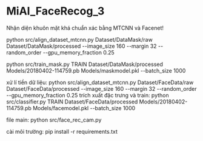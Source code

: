 # MiAI_FaceRecog_3
Nhận diện khuôn mặt khá chuẩn xác bằng MTCNN và Facenet!

python src/align_dataset_mtcnn.py  Dataset/DataMask/raw Dataset/DataMask/processed --image_size 160 --margin 32  --random_order --gpu_memory_fraction 0.25

python src/train_mask.py TRAIN Dataset/DataMask/processed Models/20180402-114759.pb Models/maskmodel.pkl --batch_size 1000

xử lí tiền dữ liệu: 
python src/align_dataset_mtcnn.py  Dataset/FaceData/raw Dataset/FaceData/processed --image_size 160 --margin 32  --random_order --gpu_memory_fraction 0.25
trích xuất đặc trưng và train:
python src/classifier.py TRAIN Dataset/FaceData/processed Models/20180402-114759.pb Models/facemodel.pkl --batch_size 1000

file main:
python src/face_rec_cam.py 

cài môi trường:
pip install -r requirements.txt

